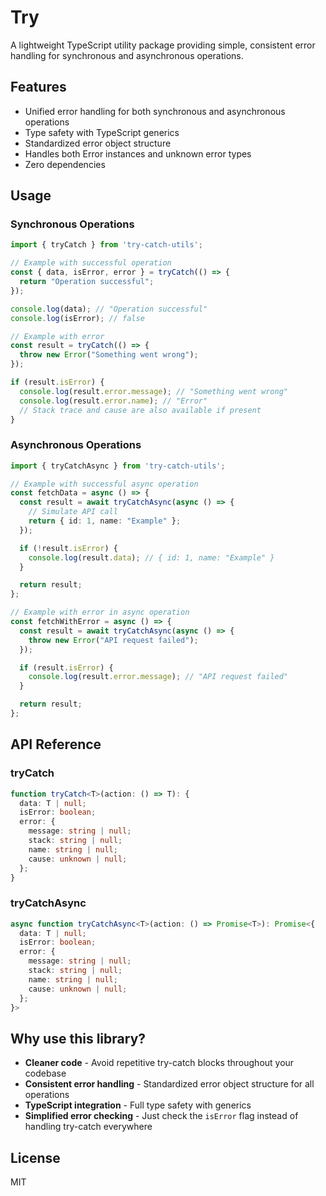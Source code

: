 # Try

A lightweight TypeScript utility package providing simple, consistent error handling for synchronous and asynchronous operations.

## Features

- Unified error handling for both synchronous and asynchronous operations
- Type safety with TypeScript generics
- Standardized error object structure
- Handles both Error instances and unknown error types
- Zero dependencies

## Usage

### Synchronous Operations

```typescript
import { tryCatch } from 'try-catch-utils';

// Example with successful operation
const { data, isError, error } = tryCatch(() => {
  return "Operation successful";
});

console.log(data); // "Operation successful"
console.log(isError); // false

// Example with error
const result = tryCatch(() => {
  throw new Error("Something went wrong");
});

if (result.isError) {
  console.log(result.error.message); // "Something went wrong"
  console.log(result.error.name); // "Error"
  // Stack trace and cause are also available if present
}
```

### Asynchronous Operations

```typescript
import { tryCatchAsync } from 'try-catch-utils';

// Example with successful async operation
const fetchData = async () => {
  const result = await tryCatchAsync(async () => {
    // Simulate API call
    return { id: 1, name: "Example" };
  });

  if (!result.isError) {
    console.log(result.data); // { id: 1, name: "Example" }
  }

  return result;
};

// Example with error in async operation
const fetchWithError = async () => {
  const result = await tryCatchAsync(async () => {
    throw new Error("API request failed");
  });

  if (result.isError) {
    console.log(result.error.message); // "API request failed"
  }

  return result;
};
```

## API Reference

### tryCatch

```typescript
function tryCatch<T>(action: () => T): {
  data: T | null;
  isError: boolean;
  error: {
    message: string | null;
    stack: string | null;
    name: string | null;
    cause: unknown | null;
  };
}
```

### tryCatchAsync

```typescript
async function tryCatchAsync<T>(action: () => Promise<T>): Promise<{
  data: T | null;
  isError: boolean;
  error: {
    message: string | null;
    stack: string | null;
    name: string | null;
    cause: unknown | null;
  };
}>
```

## Why use this library?

- **Cleaner code** - Avoid repetitive try-catch blocks throughout your codebase
- **Consistent error handling** - Standardized error object structure for all operations
- **TypeScript integration** - Full type safety with generics
- **Simplified error checking** - Just check the `isError` flag instead of handling try-catch everywhere

## License

MIT
